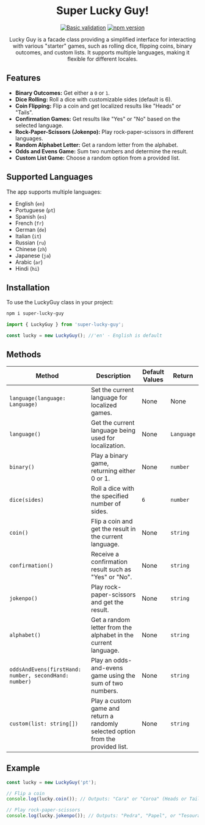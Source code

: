 <div align="center">

# Super Lucky Guy!

[![Basic validation](https://github.com/actions/labeler/actions/workflows/basic-validation.yml/badge.svg?branch=main)](https://github.com/actions/labeler/actions/workflows/basic-validation.yml)
[![npm version](https://badge.fury.io/js/super-lucky-guy.svg)](http://badge.fury.io/js/super-lucky-guy)

Lucky Guy is a facade class providing a simplified interface for interacting with various "starter" games, such as rolling dice, flipping coins, binary outcomes, and custom lists. It supports multiple languages, making it flexible for different locales.

</div>

## Features

- **Binary Outcomes:** Get either a `0` or `1`.
- **Dice Rolling:** Roll a dice with customizable sides (default is 6).
- **Coin Flipping:** Flip a coin and get localized results like "Heads" or "Tails".
- **Confirmation Games:** Get results like "Yes" or "No" based on the selected language.
- **Rock-Paper-Scissors (Jokenpo):** Play rock-paper-scissors in different languages.
- **Random Alphabet Letter:** Get a random letter from the alphabet.
- **Odds and Evens Game:** Sum two numbers and determine the result.
- **Custom List Game:** Choose a random option from a provided list.

## Supported Languages

The app supports multiple languages:

- English (`en`)
- Portuguese (`pt`)
- Spanish (`es`)
- French (`fr`)
- German (`de`)
- Italian (`it`)
- Russian (`ru`)
- Chinese (`zh`)
- Japanese (`ja`)
- Arabic (`ar`)
- Hindi (`hi`)

## Installation

To use the LuckyGuy class in your project:

```bash
npm i super-lucky-guy
```

```ts
import { LuckyGuy } from 'super-lucky-guy';

const lucky = new LuckyGuy(); //'en' - English is default
```

## Methods

| Method                                                | Description                                                                      | Default Values | Return     |
| ----------------------------------------------------- | -------------------------------------------------------------------------------- | -------------- | ---------- |
| `language(language: Language)`                        | Set the current language for localized games.                                    | None           | None       |
| `language()`                                          | Get the current language being used for localization.                            | None           | `Language` |
| `binary()`                                            | Play a binary game, returning either 0 or 1.                                     | None           | `number`   |
| `dice(sides)`                                         | Roll a dice with the specified number of sides.                                  | `6`            | `number`   |
| `coin()`                                              | Flip a coin and get the result in the current language.                          | None           | `string`   |
| `confirmation()`                                      | Receive a confirmation result such as "Yes" or "No".                             | None           | `string`   |
| `jokenpo()`                                           | Play rock-paper-scissors and get the result.                                     | None           | `string`   |
| `alphabet()`                                          | Get a random letter from the alphabet in the current language.                   | None           | `string`   |
| `oddsAndEvens(firstHand: number, secondHand: number)` | Play an odds-and-evens game using the sum of two numbers.                        | None           | `string`   |
| `custom(list: string[])`                              | Play a custom game and return a randomly selected option from the provided list. | None           | `string`   |

## Example

```typescript
const lucky = new LuckyGuy('pt');

// Flip a coin
console.log(lucky.coin()); // Outputs: "Cara" or "Coroa" (Heads or Tails in Portuguese)

// Play rock-paper-scissors
console.log(lucky.jokenpo()); // Outputs: "Pedra", "Papel", or "Tesoura" (Rock, Paper, Scissors in Portuguese)
```
